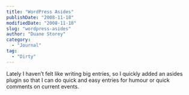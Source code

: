 ```yaml
---
title: "WordPress Asides"
publishDate: "2008-11-18"
modifiedDate: "2008-11-18"
slug: "wordpress-asides"
author: "Duane Storey"
category:
  - "Journal"
tag:
  - "Dirty"
---
```


Lately I haven’t felt like writing big entries, so I quickly added an asides plugin so that I can do quick and easy entries for humour or quick comments on current events.